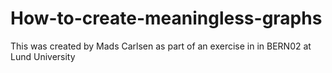 # How-to-create-meaningless-graphs
This was created by Mads Carlsen as part of an exercise in in BERN02 at Lund University
